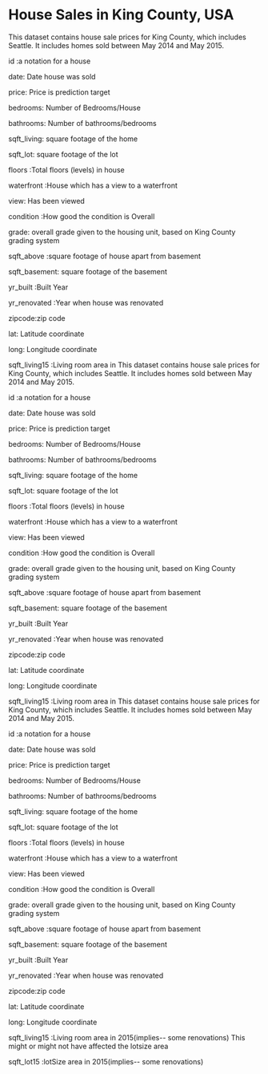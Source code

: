 # House Sales in King County, USA
This dataset contains house sale prices for King County, which includes Seattle. It includes homes sold between May 2014 and May 2015.

id :a notation for a house

date: Date house was sold

price: Price is prediction target

bedrooms: Number of Bedrooms/House

bathrooms: Number of bathrooms/bedrooms

sqft_living: square footage of the home

sqft_lot: square footage of the lot

floors :Total floors (levels) in house

waterfront :House which has a view to a waterfront

view: Has been viewed

condition :How good the condition is Overall

grade: overall grade given to the housing unit, based on King County grading system

sqft_above :square footage of house apart from basement

sqft_basement: square footage of the basement

yr_built :Built Year

yr_renovated :Year when house was renovated

zipcode:zip code

lat: Latitude coordinate

long: Longitude coordinate

sqft_living15 :Living room area in This dataset contains house sale prices for King County, which includes Seattle. It includes homes sold between May 2014 and May 2015.

id :a notation for a house

date: Date house was sold

price: Price is prediction target

bedrooms: Number of Bedrooms/House

bathrooms: Number of bathrooms/bedrooms

sqft_living: square footage of the home

sqft_lot: square footage of the lot

floors :Total floors (levels) in house

waterfront :House which has a view to a waterfront

view: Has been viewed

condition :How good the condition is Overall

grade: overall grade given to the housing unit, based on King County grading system

sqft_above :square footage of house apart from basement

sqft_basement: square footage of the basement

yr_built :Built Year

yr_renovated :Year when house was renovated

zipcode:zip code

lat: Latitude coordinate

long: Longitude coordinate

sqft_living15 :Living room area in This dataset contains house sale prices for King County, which includes Seattle. It includes homes sold between May 2014 and May 2015.

id :a notation for a house

date: Date house was sold

price: Price is prediction target

bedrooms: Number of Bedrooms/House

bathrooms: Number of bathrooms/bedrooms

sqft_living: square footage of the home

sqft_lot: square footage of the lot

floors :Total floors (levels) in house

waterfront :House which has a view to a waterfront

view: Has been viewed

condition :How good the condition is Overall

grade: overall grade given to the housing unit, based on King County grading system

sqft_above :square footage of house apart from basement

sqft_basement: square footage of the basement

yr_built :Built Year

yr_renovated :Year when house was renovated

zipcode:zip code

lat: Latitude coordinate

long: Longitude coordinate

sqft_living15 :Living room area in 2015(implies-- some renovations) This might or might not have affected the lotsize area

sqft_lot15 :lotSize area in 2015(implies-- some renovations)
